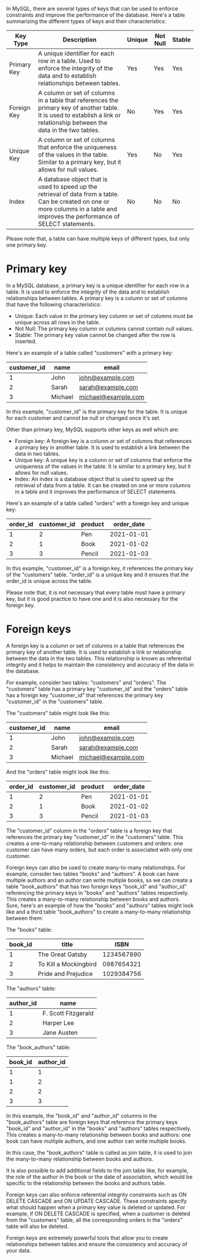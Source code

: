 In MySQL, there are several types of keys that can be used to enforce constraints and improve the performance of the database. Here's a table summarizing the different types of keys and their characteristics:

| Key Type | Description | Unique | Not Null | Stable |
| --- | --- | --- | --- | --- |
| Primary Key | A unique identifier for each row in a table. Used to enforce the integrity of the data and to establish relationships between tables. | Yes | Yes | Yes |
| Foreign Key | A column or set of columns in a table that references the primary key of another table. It is used to establish a link or relationship between the data in the two tables. | No | Yes | Yes |
| Unique Key | A column or set of columns that enforce the uniqueness of the values in the table. Similar to a primary key, but it allows for null values. | Yes | No | Yes |
| Index | A database object that is used to speed up the retrieval of data from a table. Can be created on one or more columns in a table and improves the performance of SELECT statements. | No | No | No |

Please note that, a table can have multiple keys of different types, but only one primary key.




# Primary key
In a MySQL database, a primary key is a unique identifier for each row in a table. It is used to enforce the integrity of the data and to establish relationships between tables. A primary key is a column or set of columns that have the following characteristics:

-   Unique: Each value in the primary key column or set of columns must be unique across all rows in the table.
-   Not Null: The primary key column or columns cannot contain null values.
-   Stable: The primary key value cannot be changed after the row is inserted.

Here's an example of a table called "customers" with a primary key:

| customer\_id | name | email |
| --- | --- | --- |
| 1 | John | [john@example.com](mailto:john@example.com) |
| 2 | Sarah | [sarah@example.com](mailto:sarah@example.com) |
| 3 | Michael | [michael@example.com](mailto:michael@example.com) |

In this example, "customer\_id" is the primary key for the table. It is unique for each customer and cannot be null or changed once it's set.

Other than primary key, MySQL supports other keys as well which are:

-   Foreign key: A foreign key is a column or set of columns that references a primary key in another table. It is used to establish a link between the data in two tables.
-   Unique key: A unique key is a column or set of columns that enforce the uniqueness of the values in the table. It is similar to a primary key, but it allows for null values.
-   Index: An index is a database object that is used to speed up the retrieval of data from a table. It can be created on one or more columns in a table and it improves the performance of SELECT statements.

Here's an example of a table called "orders" with a foreign key and unique key:

| order\_id | customer\_id | product | order\_date |
| --- | --- | --- | --- |
| 1 | 2 | Pen | 2021-01-01 |
| 2 | 1 | Book | 2021-01-02 |
| 3 | 3 | Pencil | 2021-01-03 |

In this example, "customer\_id" is a foreign key, it references the primary key of the "customers" table. "order\_id" is a unique key and it ensures that the order\_id is unique across the table.

Please note that, it is not necessary that every table must have a primary key, but it is good practice to have one and it is also necessary for the foreign key.


# Foreign keys
A foreign key is a column or set of columns in a table that references the primary key of another table. It is used to establish a link or relationship between the data in the two tables. This relationship is known as referential integrity and it helps to maintain the consistency and accuracy of the data in the database.

For example, consider two tables: "customers" and "orders". The "customers" table has a primary key "customer\_id" and the "orders" table has a foreign key "customer\_id" that references the primary key "customer\_id" in the "customers" table.

The "customers" table might look like this:

| customer\_id | name | email |
| --- | --- | --- |
| 1 | John | [john@example.com](mailto:john@example.com) |
| 2 | Sarah | [sarah@example.com](mailto:sarah@example.com) |
| 3 | Michael | [michael@example.com](mailto:michael@example.com) |

And the "orders" table might look like this:

| order\_id | customer\_id | product | order\_date |
| --- | --- | --- | --- |
| 1 | 2 | Pen | 2021-01-01 |
| 2 | 1 | Book | 2021-01-02 |
| 3 | 3 | Pencil | 2021-01-03 |

The "customer\_id" column in the "orders" table is a foreign key that references the primary key "customer\_id" in the "customers" table. This creates a one-to-many relationship between customers and orders: one customer can have many orders, but each order is associated with only one customer.

Foreign keys can also be used to create many-to-many relationships. For example, consider two tables "books" and "authors". A book can have multiple authors and an author can write multiple books, so we can create a table "book\_authors" that has two foreign keys "book\_id" and "author\_id" referencing the primary keys in "books" and "authors" tables respectively. This creates a many-to-many relationship between books and authors.
Sure, here's an example of how the "books" and "authors" tables might look like and a third table "book\_authors" to create a many-to-many relationship between them:

The "books" table:

| book\_id | title | ISBN |
| --- | --- | --- |
| 1 | The Great Gatsby | 1234567890 |
| 2 | To Kill a Mockingbird | 0987654321 |
| 3 | Pride and Prejudice | 1029384756 |

The "authors" table:

| author\_id | name |
| --- | --- |
| 1 | F. Scott Fitzgerald |
| 2 | Harper Lee |
| 3 | Jane Austen |

The "book\_authors" table:

| book\_id | author\_id |
| --- | --- |
| 1 | 1 |
| 1 | 2 |
| 2 | 2 |
| 3 | 3 |

In this example, the "book\_id" and "author\_id" columns in the "book\_authors" table are foreign keys that reference the primary keys "book\_id" and "author\_id" in the "books" and "authors" tables respectively. This creates a many-to-many relationship between books and authors: one book can have multiple authors, and one author can write multiple books.

In this case, the "book\_authors" table is called as join table, it is used to join the many-to-many relationship between books and authors.

It is also possible to add additional fields to the join table like, for example, the role of the author in the book or the date of association, which would be specific to the relationship between the books and authors table.

Foreign keys can also enforce referential integrity constraints such as ON DELETE CASCADE and ON UPDATE CASCADE. These constraints specify what should happen when a primary key value is deleted or updated. For example, if ON DELETE CASCADE is specified, when a customer is deleted from the "customers" table, all the corresponding orders in the "orders" table will also be deleted.

Foreign keys are extremely powerful tools that allow you to create relationships between tables and ensure the consistency and accuracy of your data.


